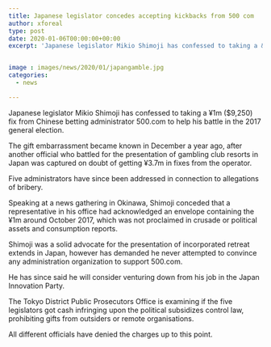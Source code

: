 ```yaml
---
title: Japanese legislator concedes accepting kickbacks from 500 com
author: xforeal 
type: post
date: 2020-01-06T00:00:00+00:00
excerpt: 'Japanese legislator Mikio Shimoji has confessed to taking a &yen;1m ($9,250) fix from Chinese betting administrator 500'


image : images/news/2020/01/japangamble.jpg
categories:
  - news

---
```

Japanese legislator Mikio Shimoji has confessed to taking a &yen;1m ($9,250) fix from Chinese betting administrator 500.com to help his battle in the 2017 general election.

The gift embarrassment became known in December a year ago, after another official who battled for the presentation of gambling club resorts in Japan was captured on doubt of getting &yen;3.7m in fixes from the operator.

Five administrators have since been addressed in connection to allegations of bribery.

Speaking at a news gathering in Okinawa, Shimoji conceded that a representative in his office had acknowledged an envelope containing the &yen;1m around October 2017, which was not proclaimed in crusade or political assets and consumption reports.

Shimoji was a solid advocate for the presentation of incorporated retreat extends in Japan, however has demanded he never attempted to convince any administration organization to support 500.com.

He has since said he will consider venturing down from his job in the Japan Innovation Party.

The Tokyo District Public Prosecutors Office is examining if the five legislators got cash infringing upon the political subsidizes control law, prohibiting gifts from outsiders or remote organisations.

All different officials have denied the charges up to this point.